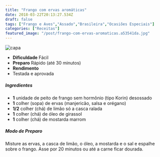 ```yaml
---
title: "Frango com ervas aromáticas"
date: 2018-03-22T20:13:27.534Z
draft: false
tags: ["Frango e Aves","Assado","Brasileira","Ocasiões Especiais"]
categories: ["Receitas"]
featured_image: "/post/frango-com-ervas-aromaticas.a53541da.jpg"
---
```


![capa](/post/frango-com-ervas-aromaticas.a53541da.jpg)

*   **Dificuldade** Fácil
*   **Preparo** Rápido (até 30 minutos)
*   **Rendimento**
*   Testada e aprovada
    

##### Ingredientes

*   **1** unidade de peito de frango sem hormônio (tipo Korin) desossado
*   **1** colher (sopa) de ervas (manjericão, salsa e orégano)
*   **1/2** colher (chá) de limão só a casca ralada
*   **1** colher (chá) de óleo de girassol
*   **1** colher (chá) de mostarda marrom

##### Modo de Preparo

Misture as ervas, a casca de limão, o óleo, a mostarda e o sal e espalhe sobre o frango. Asse por 20 minutos ou até a carne ficar dourada.
